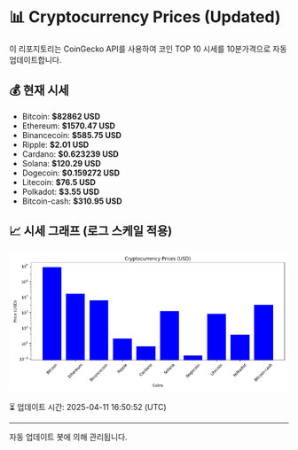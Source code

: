 
# 📊 Cryptocurrency Prices (Updated)

이 리포지토리는 CoinGecko API를 사용하여 코인 TOP 10 시세를 10분가격으로 자동 업데이트합니다.

## 💰 현재 시세
- Bitcoin: **$82862 USD**
- Ethereum: **$1570.47 USD**
- Binancecoin: **$585.75 USD**
- Ripple: **$2.01 USD**
- Cardano: **$0.623239 USD**
- Solana: **$120.29 USD**
- Dogecoin: **$0.159272 USD**
- Litecoin: **$76.5 USD**
- Polkadot: **$3.55 USD**
- Bitcoin-cash: **$310.95 USD**

## 📈 시세 그래프 (로그 스케일 적용)
![Crypto Prices](crypto_prices.png)

⏳ 업데이트 시간: 2025-04-11 16:50:52 (UTC)

---
자동 업데이트 봇에 의해 관리됩니다.
